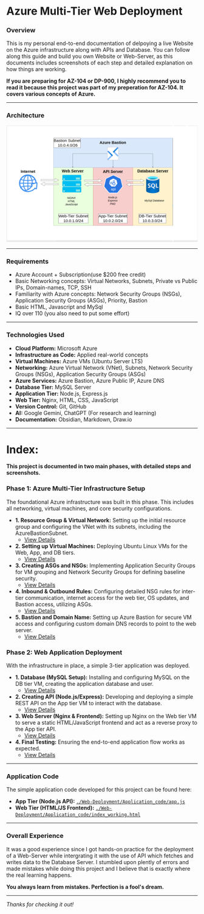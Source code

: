 # Azure Multi-Tier Web Deployment
### Overview

This is my personal end-to-end documentation of delpoying a live Website on the Azure infrastructure along with APIs and Database. You can follow along this guide and build you own Website or Web-Server, as this documents includes screenshots of each step and detailed explanation on how things are working. 

**If you are preparing for AZ-104 or DP-900, I highly recommend you to read it because this project was part of my preperation for AZ-104. It covers various concepts of Azure.**

---
### Architecture

<p align="center">
  <img src="./Web-Deployment/screenshots/Phase-2.4-Final-test/Architecture.PNG" width="600">
</p>

---
### Requirements

- Azure Account + Subscription(use $200 free credit)
- Basic Networking concepts: Virtual Networks, Subnets, Private vs Public IPs, Domain-names, TCP, SSH
- Familiarity with Azure concepts: Network Security Groups (NSGs), Application Security Groups (ASGs), Priority, Bastion
- Basic HTML, Javascript and MySql
- IQ over 110 (you also need to put some effort)

---
### Technologies Used

* **Cloud Platform:** Microsoft Azure
* **Infrastructure as Code:** Applied real-world concepts
* **Virtual Machines:** Azure VMs (Ubuntu Server LTS)
* **Networking:** Azure Virtual Network (VNet), Subnets, Network Security Groups (NSGs), Application Security Groups (ASGs)
* **Azure Services:** Azure Bastion, Azure Public IP, Azure DNS
* **Database Tier:** MySQL Server
* **Application Tier:** Node.js, Express.js
* **Web Tier:** Nginx, HTML, CSS, JavaScript
* **Version Control:** Git, GitHub
* **AI:** Google Gemini, ChatGPT (For research and learning)
* **Documentation:** Obsidian, Markdown, Draw.io

---
# Index:
**This project is documented in two main phases, with detailed steps and screenshots.**

### Phase 1: Azure Multi-Tier Infrastructure Setup

The foundational Azure infrastructure was built in this phase. This includes all networking, virtual machines, and core security configurations.

* **1. Resource Group & Virtual Network:** Setting up the initial resource group and configuring the VNet with its subnets, including the AzureBastionSubnet.
    * [View Details](Azure_Multi-Tier_Infrastructure/1-%20Resouce-group%20&%20V-Net.md)
* **2. Setting up Virtual Machines:** Deploying Ubuntu Linux VMs for the Web, App, and DB tiers.
    * [View Details](./Azure_Multi-Tier_Infrastructure/2-%20Setting%20up%20Virtual-Machines.md)
* **3. Creating ASGs and NSGs:** Implementing Application Security Groups for VM grouping and Network Security Groups for defining baseline security.
    * [View Details](./Azure_Multi-Tier_Infrastructure/3-%20Creating%20ASGs%20and%20NSGs.md)
* **4. Inbound & Outbound Rules:** Configuring detailed NSG rules for inter-tier communication, internet access for the web tier, OS updates, and Bastion access, utilizing ASGs.
    * [View Details](./Azure_Multi-Tier_Infrastructure/4-%20Inbound%20&%20Outbound%20Rules.md)
* **5. Bastion and Domain Name:** Setting up Azure Bastion for secure VM access and configuring custom domain DNS records to point to the web server.
    * [View Details](./Azure_Multi-Tier_Infrastructure/5-%20Bastion%20and%20Domain-name.md)

### Phase 2: Web Application Deployment

With the infrastructure in place, a simple 3-tier application was deployed.

* **1. Database (MySQL Setup):** Installing and configuring MySQL on the DB tier VM, creating the application database and user.
    * [View Details](./Web-Deployment/1-%20Database(MySQL%20Setup).md)
* **2. Creating API (Node.js/Express):** Developing and deploying a simple REST API on the App tier VM to interact with the database.
    * [View Details](./Web-Deployment/2-%20Creating%20API.md)
* **3. Web Server (Nginx & Frontend):** Setting up Nginx on the Web tier VM to serve a static HTML/JavaScript frontend and act as a reverse proxy to the App tier API.
    * [View Details](./Web-Deployment/3-%20Web-Server.md)
* **4. Final Testing:** Ensuring the end-to-end application flow works as expected.
    * [View Details](./Web-Deployment/4-%20Final%20Test.md)


---
### Application Code

The simple application code developed for this project can be found here:
* **App Tier (Node.js API):** [`./Web-Deployment/Application_code/app.js`](./Web-Deployment/Application_code/app.js)
* **Web Tier (HTML/JS Frontend):** [`./Web-Deployment/Application_code/index_working.html`](index_working.html.md)

---
### Overall Experience

It was a good experience since I got hands-on practice for the deployment of a Web-Server while intergrating it with the use of API which fetches and writes data to the Database Server. I stumbled upon plently of errors and made mistakes while doing this project and I believe that is exactly where the real learning happens. 

**You always learn from mistakes. Perfection is a fool's dream.**

---
*Thanks for checking it out!*

